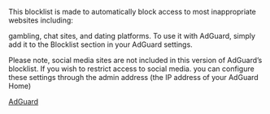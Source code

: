 This blocklist is made to automatically block access to most inappropriate websites including:

gambling, chat sites, and dating platforms. To use it with AdGuard, simply add it to the Blocklist section in your AdGuard settings.

Please note, social media sites are not included in this version of AdGuard’s blocklist. If you wish to restrict access to social media.
you can configure these settings through the admin address (the IP address of your AdGuard Home)

[AdGuard](https://raw.githubusercontent.com/virtualvoyager367/Adult-Websites-Blocklist-AdGuard-/master/AdultWebsiteBlocklist.txt)

